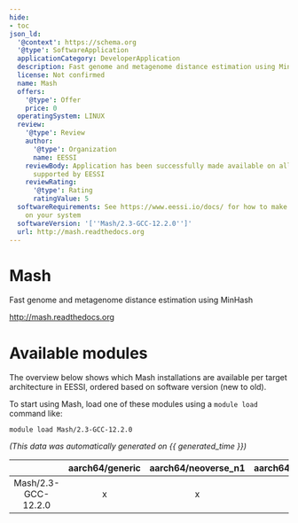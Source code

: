 ```yaml
---
hide:
- toc
json_ld:
  '@context': https://schema.org
  '@type': SoftwareApplication
  applicationCategory: DeveloperApplication
  description: Fast genome and metagenome distance estimation using MinHash
  license: Not confirmed
  name: Mash
  offers:
    '@type': Offer
    price: 0
  operatingSystem: LINUX
  review:
    '@type': Review
    author:
      '@type': Organization
      name: EESSI
    reviewBody: Application has been successfully made available on all architectures
      supported by EESSI
    reviewRating:
      '@type': Rating
      ratingValue: 5
  softwareRequirements: See https://www.eessi.io/docs/ for how to make EESSI available
    on your system
  softwareVersion: '[''Mash/2.3-GCC-12.2.0'']'
  url: http://mash.readthedocs.org
---
```


Mash
====


Fast genome and metagenome distance estimation using MinHash

http://mash.readthedocs.org
# Available modules


The overview below shows which Mash installations are available per target architecture in EESSI, ordered based on software version (new to old).

To start using Mash, load one of these modules using a `module load` command like:

```shell
module load Mash/2.3-GCC-12.2.0
```

*(This data was automatically generated on {{ generated_time }})*  

| |aarch64/generic|aarch64/neoverse_n1|aarch64/neoverse_v1|x86_64/generic|x86_64/amd/zen2|x86_64/amd/zen3|x86_64/amd/zen4|x86_64/intel/haswell|x86_64/intel/sapphirerapids|x86_64/intel/skylake_avx512|
| :---: | :---: | :---: | :---: | :---: | :---: | :---: | :---: | :---: | :---: | :---: |
|Mash/2.3-GCC-12.2.0|x|x|x|x|x|x|x|x|-|x|
